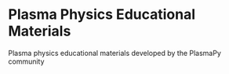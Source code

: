 # Plasma Physics Educational Materials

Plasma physics educational materials developed by the PlasmaPy community
